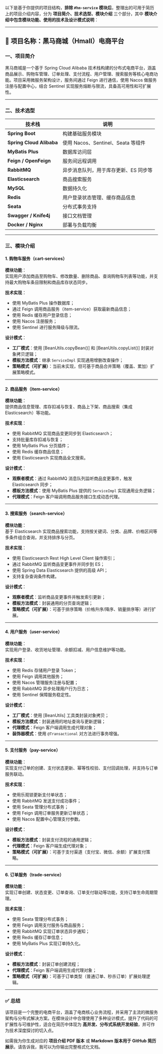 以下是基于你提供的项目结构，**排除 `#hm-service` 模块后**，整理出的可用于简历上的项目介绍内容，分为 **项目简介、技术选型、模块介绍** 三个部分，其中 **模块介绍中包含模块功能、使用的技术及设计模式说明**：

---

## 📌 项目名称：黑马商城（Hmall）电商平台

### 一、项目简介

黑马商城是一个基于 Spring Cloud Alibaba 技术栈构建的分布式电商平台，涵盖商品展示、购物车管理、订单处理、支付流程、用户管理、搜索服务等核心电商功能。项目采用微服务架构设计，服务间通过 Feign 进行通信，使用 Nacos 做服务注册与配置中心，结合 Sentinel 实现服务熔断与限流，具备高可用性和可扩展性。

---

### 二、技术选型

| 技术栈 | 说明 |
|--------|------|
| **Spring Boot** | 构建基础服务模块 |
| **Spring Cloud Alibaba** | 使用 Nacos、Sentinel、Seata 等组件 |
| **MyBatis Plus** | 数据库访问层 |
| **Feign / OpenFeign** | 服务间远程调用 |
| **RabbitMQ** | 异步消息队列，用于库存更新、ES 同步等 |
| **Elasticsearch** | 商品搜索服务 |
| **MySQL** | 数据持久化 |
| **Redis** | 用户登录状态管理、缓存商品信息 |
| **Seata** | 分布式事务支持 |
| **Swagger / Knife4j** | 接口文档管理 |
| **Docker / Nginx** | 部署与负载均衡 |

---

### 三、模块介绍

#### 1. 购物车服务（cart-services）

**模块功能**：  
实现用户添加商品至购物车、修改数量、删除商品、查询购物车列表等功能，并支持最大购物车条目限制和商品库存状态同步。

**技术实现**：  
- 使用 MyBatis Plus 操作数据库；
- 通过 Feign 调用商品服务（item-service）获取最新商品信息；
- 使用 Redis 缓存用户登录信息；
- 使用 Nacos 注册服务；
- 使用 Sentinel 进行服务降级与限流。

**设计模式**：  
- **工厂模式**：使用 [BeanUtils.copyBean()] 和 [BeanUtils.copyList()] 封装对象拷贝逻辑；
- **模板方法模式**：继承 `ServiceImpl` 实现通用增删改查操作；
- **策略模式（可扩展）**：当前未实现，但可基于商品合并策略（覆盖、累加）扩展策略模式。

---

#### 2. 商品服务（item-service）

**模块功能**：  
提供商品信息管理、库存扣减与恢复、商品上下架、商品搜索（集成 Elasticsearch）等功能。

**技术实现**：  
- 使用 RabbitMQ 实现商品变更同步到 Elasticsearch；
- 支持批量库存扣减与恢复；
- 使用 MyBatis Plus 分页插件；
- 使用 Redis 缓存商品信息；
- 使用 Elasticsearch 实现商品全文搜索。

**设计模式**：  
- **观察者模式**：通过 RabbitMQ 消息队列监听商品变更事件，触发 Elasticsearch 同步；
- **模板方法模式**：使用 MyBatis Plus 提供的 `ServiceImpl` 实现通用业务逻辑；
- **代理模式**：Feign 客户端调用商品服务接口生成动态代理。

---

#### 3. 搜索服务（search-service）

**模块功能**：  
基于 Elasticsearch 实现商品搜索功能，支持按关键词、分类、品牌、价格区间等多条件组合查询，并支持排序与分页。

**技术实现**：  
- 使用 Elasticsearch Rest High Level Client 操作索引；
- 通过 RabbitMQ 监听商品变更事件并同步到 ES；
- 使用 Spring Data Elasticsearch 提供的高级 API；
- 支持复杂查询条件构建。

**设计模式**：  
- **观察者模式**：监听商品变更事件并触发索引更新；
- **模板方法模式**：封装通用的分页查询逻辑；
- **策略模式（可扩展）**：可基于排序策略（价格升序/降序、销量排序等）进行扩展。

---

#### 4. 用户服务（user-service）

**模块功能**：  
实现用户登录、收货地址管理、余额扣减、用户信息维护等功能。

**技术实现**：  
- 使用 Redis 存储用户登录 Token；
- 使用 Feign 调用其他服务；
- 使用 Nacos 管理服务注册与配置；
- 使用 RabbitMQ 异步处理用户行为日志；
- 使用 Sentinel 保障服务稳定性。

**设计模式**：  
- **工厂模式**：使用 [BeanUtils] 工具类封装对象拷贝；
- **模板方法模式**：封装通用的地址查询与更新逻辑；
- **代理模式**：Feign 客户端调用生成代理对象；
- **装饰器模式**：使用 `@Transactional` 对方法进行事务增强。

---

#### 5. 支付服务（pay-service）

**模块功能**：  
实现支付订单的创建、支付状态更新、幂等性校验、支付回调处理，并支持与订单服务联动。

**技术实现**：  
- 使用乐观锁更新支付单状态；
- 使用 RabbitMQ 发送支付成功事件；
- 使用 Seata 管理分布式事务；
- 使用 Feign 调用订单服务更新订单状态；
- 使用 Nacos 配置中心管理支付参数。

**设计模式**：  
- **模板方法模式**：封装支付流程的通用逻辑；
- **代理模式**：Feign 客户端生成代理对象；
- **策略模式（可扩展）**：可基于支付渠道（支付宝、微信、余额）扩展支付策略。

---

#### 6. 订单服务（trade-service）

**模块功能**：  
实现订单创建、状态变更、订单查询、订单支付联动等功能，支持订单生命周期管理。

**技术实现**：  
- 使用 Seata 管理分布式事务；
- 使用 Feign 调用支付服务与商品服务；
- 使用 RabbitMQ 实现订单状态异步通知；
- 使用 Redis 缓存订单信息；
- 使用 MyBatis Plus 实现订单持久化。

**设计模式**：  
- **模板方法模式**：封装订单创建流程；
- **代理模式**：Feign 客户端调用生成代理对象；
- **策略模式（可扩展）**：可基于订单类型（普通订单、秒杀订单）扩展处理逻辑。

---

### ✅ 总结

该项目是一个完整的电商平台，涵盖了电商核心业务流程，并采用了主流的微服务架构与分布式解决方案。在模块设计中合理使用了多种设计模式，提升了代码的可扩展性与可维护性，适合在简历中体现为 **高并发、分布式系统开发经验**，并可作为技术深度探讨的切入点。

如需我为你生成对应的 **项目介绍 PDF 版本** 或 **Markdown 版本用于 GitHub 简历展示**，请告诉我，我可以为你输出完整格式化文档。
